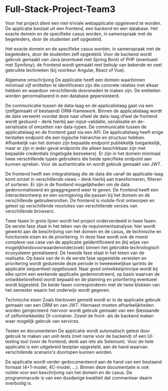 # Full-Stack-Project-Team3
Voor het project dient een niet-triviale webapplicatie opgeleverd te worden. De applicatie bestaat uit een frontend, een backend en een database. Het exacte domein en de specifieke casus worden, in samenspraak met de begeleiders, door de studenten zelf opgesteld.

Het exacte domein en de specifieke casus worden, in samenspraak met de begeleiders, door de studenten zelf opgesteld. Voor de backend wordt gebruik gemaakt van Java (eventueel met Spring Boot) of PHP (eventueel met Symfony); de frontend wordt gemaakt met behulp van bekende en veel gebruikte technieken (bij voorkeur Angular, React of Vue). 

Algemene omschrijving
De applicatie heeft een domein waarbinnen minimaal vijf entiteiten te identificeren zijn die concrete relaties met elkaar hebben en waardoor verschillende doorsneden te maken zijn. De entiteiten worden genormaliseerd in een database gepersisteerd.

De communicatie tussen de data-laag en de applicatielaag gaat via een (zelfgemaakt of bestaand) ORM-framework. Binnen de applicatielaag wordt de data verwerkt voordat deze naar ofwel de data-laag ofwel de frontend wordt gestuurd – denk hierbij aan input-validatie, serialisatie en de-serialisatie of omzetten van data-typen. 
De communicatie tussen de applicatielaag en de frontend gaat via een API. De applicatielaag heeft enige tientallen endpoint die een logische hiërarchie en structuur hebben. Afhankelijk van het domein zijn bepaalde endpoint publiekelijk toegankelijk, maar er zijn in ieder geval endpoints die alleen beschikbaar zijn met bepaalde credentials (ingelogde bezoekers). Er zijn in het domein minimaal twee verschillende typen gebruikers die beide specifieke endpoint aan kunnen spreken. Voor de authenticatie en wordt gebruik gemaakt van JWT.

De frontend heeft een integratielaag die de data die vanaf de applicatie-laag komt omzet in verschillende views – denk hierbij aan transformeren, filteren of sorteren. Er zijn in de frontend mogelijkheden om de data gedenormaliseerd en geaggregeerd weer te geven. De frontend heeft een interactieontwerp en een vormgeving die passen bij het domein en de verschillende gebruikersrollen.
De frontend is mobile-first ontworpen en getest op verschillende resoluties van verschillende versies van verschillende browsers.

Twee fasen
In grote lijnen wordt het project onderverdeeld in twee fasen. De eerste fase staat in het teken van de requirementsanalyse: hier wordt gewerkt aan de beschrijving van het domein en de casus, de technische en functionele eisen en de prioritering. In deze fase wordt ook de meest complexe use case van de applicatie geïdentificeerd en (bij wijze van mogelijkheidsvoorwaardenonderzoek) binnen het gebruikte technologisch ecosysteem gerealiseerd. 
De tweede fase staat in het teken van de realisatie. Op basis van de in de eerste fase opgestelde vereisten en prioritering wordt gedurende deze periode in tweewekelijkse sprints de applicatie sequentieel opgebouwd. Naar goed ontwikkelprincipe wordt bij elke sprint een werkende applicatie gedemonstreerd, op basis waarvan de ontwikkelsnelheid wordt bepaald en de planning en prioritering eventueel wordt bijgesteld.
De beide fasen corresponderen met de twee blokken van het semester waarin het onderwijs wordt gegeven.

Technische eisen
Zoals hierboven gemeld wordt er in de applicatie gebruik gemaakt van een ORM en van JWT. Hiernaast moeten afhankelijkheden worden geïnjecteerd: hiervoor wordt gebruik gemaakt van een (bestaande of zelfontwikkelde) DI-container. Zowel de front- als de backend maken waar mogelijk gebruik van services.

Testen en documenteren
De applicatie wordt automatisch getest door gebruik te maken van unit-tests (met name voor de backend) of een UI-testing tool (voor de frontend; denk aan iets als Selenium). Voor de hele applicatie is een uitgebreid testplan opgesteld, aan de hand waarvan verschillende scenario's doorlopen kunnen worden.

De applicatie wordt verder gedocumenteerd aan de hand van een bestaand formaat (4+1-model, 4C-model, ...). Binnen deze documentatie is ook ruimte voor een beschrijving van het domein en de casus. De programmacode is van een dusdanige kwaliteit dat commentaar daarin overbodig is.
